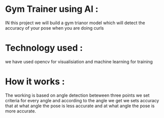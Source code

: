 # Gym Trainer using AI :
IN this project we will build a gym trianor model which will detect the accuracy of your pose when you are doing curls 
# Technology used :
we have used opencv for visualisiation and machine learning for training 
# How it works :
The working is based on angle detection beteween three points 
we set criteria for every angle and according to the angle we get we sets accuracy that at what angle the pose is less accurate and at what angle the pose is more accurate.
